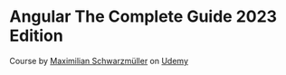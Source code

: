 # Angular The Complete Guide 2023 Edition

Course by [Maximilian Schwarzmüller](https://academind.com/) on [Udemy](https://www.udemy.com/share/101WgA3@huTX25hQodFlEorFjlwx_6l5i0qg6LxO1SJi0mCdnvKIyce3DBZL_xt_sUIx2TVXpA==/)
